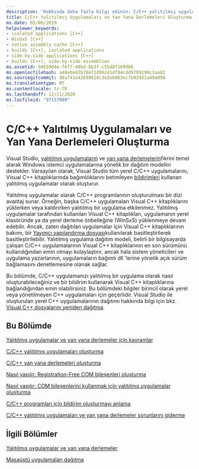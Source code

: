 ```yaml
---
description: 'Hakkında daha fazla bilgi edinin: C/C++ yalıtılmış uygulamaları ve yan yana derlemeler oluşturma'
title: C/C++ Yalıtılmış Uygulamaları ve Yan Yana Derlemeleri Oluşturma
ms.date: 05/06/2019
helpviewer_keywords:
- isolated applications [C++]
- WinSxS [C++]
- native assembly cache [C++]
- builds [C++], isolated applications
- side-by-side applications [C++]
- builds [C++], side-by-side assemblies
ms.assetid: 9465904e-76f7-48bd-bb3f-c55d8f1699b6
ms.openlocfilehash: a48e0e63b78e72d99241df84cdd9709198c1aa82
ms.sourcegitcommit: d6af41e42699628c3e2e6063ec7b03931a49a098
ms.translationtype: MT
ms.contentlocale: tr-TR
ms.lasthandoff: 12/11/2020
ms.locfileid: "97157080"
---
```

# <a name="building-cc-isolated-applications-and-side-by-side-assemblies"></a>C/C++ Yalıtılmış Uygulamaları ve Yan Yana Derlemeleri Oluşturma

Visual Studio, [yalıtılmış uygulamaların](/windows/win32/SbsCs/isolated-applications) ve [yan yana derlemelerin](/windows/win32/SbsCs/about-side-by-side-assemblies-)fikrini temel alarak Windows istemci uygulamalarına yönelik bir dağıtım modelini destekler. Varsayılan olarak, Visual Studio tüm yerel C/C++ uygulamalarını, Visual C++ kitaplıklarında bağımlılıklarını betimleyen [bildirimleri](/windows/win32/sbscs/manifests) kullanan yalıtılmış uygulamalar olarak oluşturur.

Yalıtılmış uygulamalar olarak C/C++ programlarının oluşturulması bir dizi avantaj sunar. Örneğin, başka C/C++ uygulamaları Visual C++ kitaplıklarını yüklerken veya kaldırırken yalıtılmış bir uygulama etkilenmez. Yalıtılmış uygulamalar tarafından kullanılan Visual C++ kitaplıkları, uygulamanın yerel klasöründe ya da yerel derleme önbelleğine (WinSxS) yüklenmeye devam edebilir. Ancak, zaten dağıtılan uygulamalar için Visual C++ kitaplıklarının bakımı, bir [Yayımcı yapılandırma dosyası](/windows/win32/SbsCs/publisher-configuration)kullanılarak basitleştirilerek basitleştirilebilir. Yalıtılmış uygulama dağıtım modeli, belirli bir bilgisayarda çalışan C/C++ uygulamalarının Visual C++ kitaplıklarının en son sürümünü kullandığından emin olmayı kolaylaştırır, ancak hala sistem yöneticileri ve uygulama yazarlarının, uygulamaların bağımlı dll 'lerine yönelik açık sürüm bağlamasını denetlemesine olanak sağlar.

Bu bölümde, C/C++ uygulamanızı yalıtılmış bir uygulama olarak nasıl oluşturabileceğiniz ve bir bildirim kullanarak Visual C++ kitaplıklarına bağlandığından emin olabilirsiniz. Bu bölümdeki bilgiler birincil olarak yerel veya yönetilmeyen C++ uygulamaları için geçerlidir. Visual Studio ile oluşturulan yerel C++ uygulamalarının dağıtımı hakkında bilgi için bkz. [Visual C++ dosyalarını yeniden dağıtma](../windows/redistributing-visual-cpp-files.md).

## <a name="in-this-section"></a>Bu Bölümde

[Yalıtılmış uygulamalar ve yan yana derlemeler için kavramlar](concepts-of-isolated-applications-and-side-by-side-assemblies.md)

[C/C++ yalıtılmış uygulamaları oluşturma](building-c-cpp-isolated-applications.md)

[C/C++ yan yana derlemeleri oluşturma](building-c-cpp-side-by-side-assemblies.md)

[Nasıl yapılır: Registration-Free COM bileşenleri oluşturma](how-to-build-registration-free-com-components.md)

[Nasıl yapılır: COM bileşenlerini kullanmak için yalıtılmış uygulamalar oluşturma](how-to-build-isolated-applications-to-consume-com-components.md)

[C/C++ programları için bildirim oluşturmayı anlama](understanding-manifest-generation-for-c-cpp-programs.md)

[C/C++ yalıtılmış uygulamaları ve yan yana derlemeler sorunlarını giderme](troubleshooting-c-cpp-isolated-applications-and-side-by-side-assemblies.md)

## <a name="related-sections"></a>İlgili Bölümler

[Yalıtılmış uygulamalar ve yan yana derlemeler](/windows/win32/SbsCs/isolated-applications-and-side-by-side-assemblies-portal)

[Masaüstü uygulamaları dağıtma](../windows/deploying-native-desktop-applications-visual-cpp.md)
